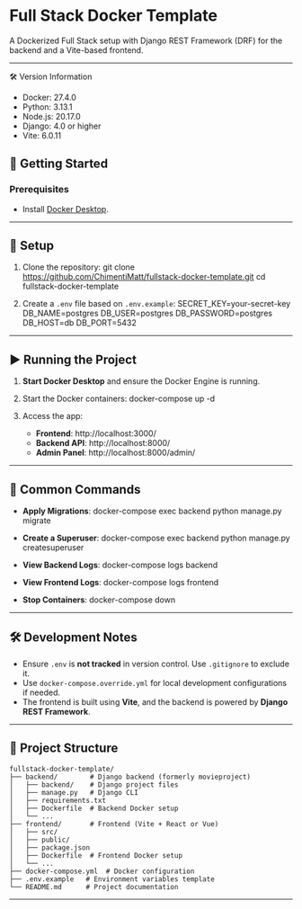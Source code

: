 # Full Stack Docker Template

A Dockerized Full Stack setup with Django REST Framework (DRF) for the backend and a Vite-based frontend.

---

🛠️ Version Information
- Docker: 27.4.0
- Python: 3.13.1
- Node.js: 20.17.0
- Django: 4.0 or higher
- Vite: 6.0.11

## 🚀 Getting Started

### Prerequisites
- Install [Docker Desktop](https://www.docker.com/products/docker-desktop).

---

## 🔧 Setup

1. Clone the repository:
   git clone https://github.com/ChimentiMatt/fullstack-docker-template.git
   cd fullstack-docker-template

2. Create a `.env` file based on `.env.example`:
   SECRET_KEY=your-secret-key
   DB_NAME=postgres
   DB_USER=postgres
   DB_PASSWORD=postgres
   DB_HOST=db
   DB_PORT=5432

---

## ▶️ Running the Project

1. **Start Docker Desktop** and ensure the Docker Engine is running.

2. Start the Docker containers:
   docker-compose up -d

3. Access the app:
   - **Frontend**: http://localhost:3000/
   - **Backend API**: http://localhost:8000/
   - **Admin Panel**: http://localhost:8000/admin/

---

## 🔧 Common Commands

- **Apply Migrations**:
   docker-compose exec backend python manage.py migrate

- **Create a Superuser**:
   docker-compose exec backend python manage.py createsuperuser

- **View Backend Logs**:
   docker-compose logs backend

- **View Frontend Logs**:
   docker-compose logs frontend

- **Stop Containers**:
   docker-compose down

---

## 🛠️ Development Notes

- Ensure `.env` is **not tracked** in version control. Use `.gitignore` to exclude it.
- Use `docker-compose.override.yml` for local development configurations if needed.
- The frontend is built using **Vite**, and the backend is powered by **Django REST Framework**.

---

## 📂 Project Structure
```
fullstack-docker-template/
├── backend/        # Django backend (formerly movieproject)
│   ├── backend/    # Django project files
│   ├── manage.py   # Django CLI
│   ├── requirements.txt
│   ├── Dockerfile  # Backend Docker setup
│   └── ...
├── frontend/       # Frontend (Vite + React or Vue)
│   ├── src/
│   ├── public/
│   ├── package.json
│   ├── Dockerfile  # Frontend Docker setup
│   └── ...
├── docker-compose.yml  # Docker configuration
├── .env.example   # Environment variables template
└── README.md      # Project documentation
```
---
